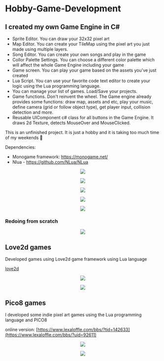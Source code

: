 # Hobby-Game-Development

## I created my own Game Engine in C#

- Sprite Editor. You can draw your 32x32 pixel art
- Map Editor. You can create your TileMap using the pixel art you just made using multiple layers.
- Song Editor. You can create your own songs and play in the game
- Collor Palette Settings. You can choose a different color palette which will affect the whole Game Engine including your game
- Game screen. You can play your game based on the assets you've just created
- Lua Script. You can use your favorite code text editor to create your logic using the Lua programming language.
- You can manage your list of games. Load/Save your projects.
- Game functions. Don't reinvent the wheel. The Game engine already provides some functions: draw map, assets and etc, play your music, define camera (grid or follow object type), get player input, collision detection and more.
- Reusable UIComponent c# class for all buttons in the Game Engine. It draws 2d Texture, detects MouseOver and MouseClicked.

This is an unfinished project. It is just a hobby and it is taking too much time of my weekends 😬 

Dependencies:

- Monogame framework: https://monogame.net/
- Nlua - https://github.com/NLua/NLua

<p align="center">
  <img src="./img/sprite.png?raw=true">
</p>

<p align="center">
  <img src="./img/mapeditor.png?raw=true">
</p>

<p align="center">
  <img src="./img/songEditor.png?raw=true">
</p>

<p align="center">
  <img src="./img/game.png?raw=true">
</p>

<p align="center">
  <img src="./img/LuaCode.png?raw=true">
</p>


### Redoing from scratch 

<p align="center">
  <img src="./img/gameengine.png?raw=true">
</p>

## Love2d games

Developed games using Love2d game framework  using Lua language

[love2d](https://love2d.org/wiki/Main_Page)

<p align="center">
  <img src="./img/fruits.png?raw=true">
</p>

<p align="center">
  <img src="./img/love2dgameSnake.png?raw=true">
</p>

## Pico8 games

I developed some indie pixel art games using the Lua programming language and PICO8

online version: [https://www.lexaloffle.com/bbs/?tid=142633](https://www.lexaloffle.com/bbs/?uid=92611)

<p align="center">
  <img src="./img/pico8.png?raw=true">
</p>

<p align="center">
  <img src="./img/aipico8game.png?raw=true">
</p>

